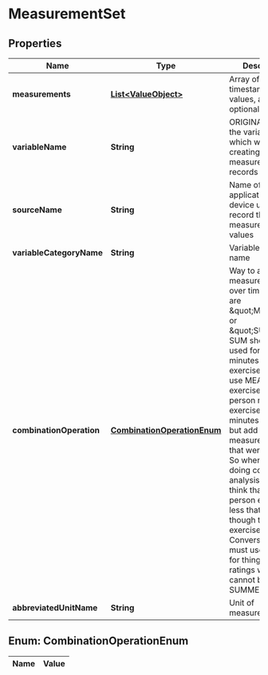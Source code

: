 
# MeasurementSet

## Properties
Name | Type | Description | Notes
------------ | ------------- | ------------- | -------------
**measurements** | [**List&lt;ValueObject&gt;**](ValueObject.md) | Array of timestamps, values, and optional notes | 
**variableName** | **String** | ORIGINAL name of the variable for which we are creating the measurement records | 
**sourceName** | **String** | Name of the application or device used to record the measurement values | 
**variableCategoryName** | **String** | Variable category name |  [optional]
**combinationOperation** | [**CombinationOperationEnum**](#CombinationOperationEnum) | Way to aggregate measurements over time. Options are \&quot;MEAN\&quot; or \&quot;SUM\&quot;.  SUM should be used for things like minutes of exercise.  If you use MEAN for exercise, then a person might exercise more minutes in one day but add separate measurements that were smaller.  So when we are doing correlational analysis, we would think that the person exercised less that day even though they exercised more.  Conversely, we must use MEAN for things such as ratings which cannot be SUMMED. |  [optional]
**abbreviatedUnitName** | **String** | Unit of measurement | 


<a name="CombinationOperationEnum"></a>
## Enum: CombinationOperationEnum
Name | Value
---- | -----



